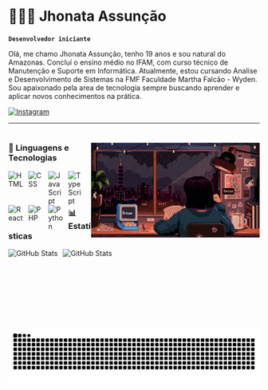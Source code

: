 # 👩🏻‍💻 Jhonata Assunção

**`Desenvolvedor iniciante`**

Olá, me chamo Jhonata Assunção, tenho 19 anos e sou natural do Amazonas. Concluí o ensino médio no IFAM, com curso técnico de Manutenção e Suporte em Informática. Atualmente, estou cursando Analise e Desenvolvimento de Sistemas na FMF Faculdade Martha Falcão - Wyden. Sou apaixonado pela area de tecnologia sempre buscando aprender e aplicar novos conhecimentos na prática.

<p align="left">
    <a href="https://www.instagram.com/jhon.tml/">
        <img 
            alt="Instagram" 
            title="fallow me" 
            src="https://custom-icon-badges.demolab.com/badge/Instagram-blue?style=for-the-badge&logo=instagram&logoColor=white"
        />
    </a>
</p>

---

#

<img align="right" alt="" height="190px" src="./src/study.gif">

### 🤖 Linguagens e Tecnologias

<img 
    align="left" 
    alt="HTML"
    title="HTML" 
    width="30px" 
    style="padding-right: 10px;" 
    src="https://cdn.jsdelivr.net/gh/devicons/devicon@latest/icons/html5/html5-original.svg" 
/>
<img 
    align="left" 
    alt="CSS" 
    title="CSS"
    width="30px" 
    style="padding-right: 10px;" 
    src="https://cdn.jsdelivr.net/gh/devicons/devicon@latest/icons/css3/css3-original.svg" 
/>
<img 
    align="left" 
    alt="JavaScript" 
    title="JavaScript"
    width="30px" 
    style="padding-right: 10px;" 
    src="https://cdn.jsdelivr.net/gh/devicons/devicon@latest/icons/javascript/javascript-original.svg" 
/>
<img 
    align="left" 
    alt="TypeScript"
    title="TypeScript" 
    width="30px" 
    style="padding-right: 10px;" 
    src="https://cdn.jsdelivr.net/gh/devicons/devicon@latest/icons/typescript/typescript-original.svg" 
/>
<img 
    align="left" 
    alt="React"
    title="React" 
    width="30px" 
    style="padding-right: 10px;" 
    src="https://cdn.jsdelivr.net/gh/devicons/devicon@latest/icons/react/react-original.svg" 
/>
<img 
    align="left" 
    alt="PHP" 
    title="PHP"
    width="30px" 
    style="padding-right: 10px;" 
    src="https://cdn.jsdelivr.net/gh/devicons/devicon@latest/icons/php/php-original.svg" 
/>
<img 
    align="left" 
    alt="Python" 
    title="Python"
    width="30px" 
    style="padding-right: 10px;" 
    src="https://cdn.jsdelivr.net/gh/devicons/devicon@latest/icons/python/python-original.svg" 
/>

<br/>
<br/>

#

### 📊 Estatísticas

<p>
  <img 
    align="left" 
    alt="GitHub Stats" 
    height="160" 
    style="padding-right: 10px;" 
    src="https://github-readme-stats.vercel.app/api?username=JhonAssuncao&show_icons=true&theme=synthwave&locale=pt-br" 
  />

<img 
      align="left" 
      alt="GitHub Stats" 
      height="160"
      style="padding-right: 10px;" 
      src="https://github-readme-stats.vercel.app/api?username=JhonAssuncao&show_icons=true&theme=synthwave&locale=pt-br&layout=compact&custom_title=Tecnologias&langs_count=9" 
  />

</p>

<picture align="center">
  <source media="(prefers-color-scheme: dark)" srcset="https://raw.githubusercontent.com/JhonAssuncao/JhonAssuncao/output/github-contribution-grid-snake-dark.svg">
  <source media="(prefers-color-scheme: light)" srcset="https://raw.githubusercontent.com/JhonAssuncao/JhonAssuncao/output/github-contribution-grid-snake-dark.svg">
  <img align="center" alt="github contribution grid snake animation" src="https://raw.githubusercontent.com/JhonAssuncao/JhonAssuncao/output/github-contribution-grid-snake.svg">
</picture>
